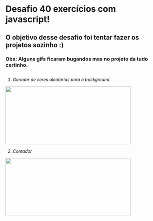 # Desafio 40 exercícios com javascript!
## O objetivo desse desafio foi tentar fazer os projetos sozinho :)
### Obs: Alguns gifs ficaram bugandos mas no projeto da tudo certinho.

##

1) *Gerador de cores aleatórias para o background.*

<img src="https://user-images.githubusercontent.com/88200985/185416098-d78eec04-205d-482a-ad77-234de9736168.gif" width="410" height="190">

2) *Contador*

<img src="https://user-images.githubusercontent.com/88200985/185479446-bb839ab0-a01e-427e-bf47-1592a959cbf6.gif" width="410" height="190">
